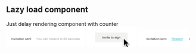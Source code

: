 ## Lazy load component
Just delay rendering component with counter
![Alt text](images/image1.png?raw=true "Image 1")
![Alt text](images/image2.png?raw=true "Image 2")
![Alt text](images/image3.png?raw=true "Image 3")


